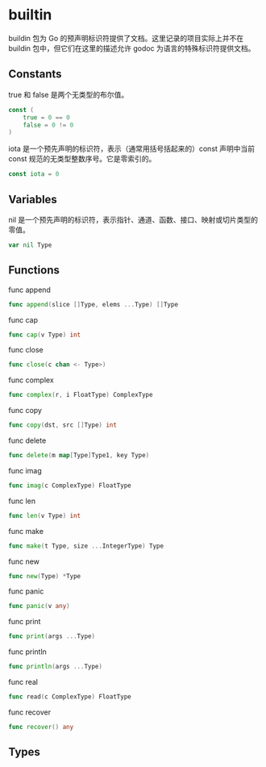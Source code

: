 
# builtin

buildin 包为 Go 的预声明标识符提供了文档。这里记录的项目实际上并不在 buildin 包中，但它们在这里的描述允许 godoc 为语言的特殊标识符提供文档。

## Constants

true 和 false 是两个无类型的布尔值。

```go
const (
    true = 0 == 0
    false = 0 != 0
)
```

iota 是一个预先声明的标识符，表示（通常用括号括起来的）const 声明中当前 const 规范的无类型整数序号。它是零索引的。

```go
const iota = 0
```

## Variables

nil 是一个预先声明的标识符，表示指针、通道、函数、接口、映射或切片类型的零值。

```go
var nil Type
```

## Functions

func append

```go
func append(slice []Type, elems ...Type) []Type
```

func cap

```go
func cap(v Type) int
```

func close

```go
func close(c chan <- Type>)
```

func complex

```go
func complex(r, i FloatType) ComplexType
```

func copy

```go
func copy(dst, src []Type) int
```

func delete

```go
func delete(m map[Type]Type1, key Type)
```

func imag

```go
func imag(c ComplexType) FloatType
```

func len

```go
func len(v Type) int
```

func make

```go
func make(t Type, size ...IntegerType) Type
```

func new

```go
func new(Type) *Type
```

func panic

```go
func panic(v any)
```

func print

```go
func print(args ...Type)
```

func println

```go
func println(args ...Type)
```

func real

```go
func read(c ComplexType) FloatType
```

func recover

```go
func recover() any
```

## Types

